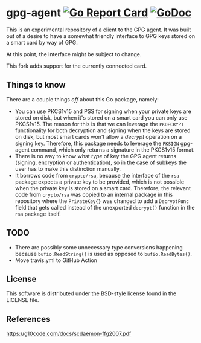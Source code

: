 gpg-agent
[![Go Report Card](https://goreportcard.com/badge/github.com/cognitive-i/gpg)](https://goreportcard.com/badge/github.com/cognitive-i/gpg)
[![GoDoc](https://godoc.org/github.com/cognitive-i/gpg/agent?status.svg)](https://godoc.org/github.com/cognitive-i/gpg/agent)
=========
This is an experimental repository of a client to the GPG agent. It was built out of a desire to have a somewhat friendly interface to GPG keys stored on a smart card by way of GPG.

At this point, the interface might be subject to change.

This fork adds support for the currently connected card.

Things to know
--------------
There are a couple things *off* about this Go package, namely:

* You can use PKCS1v15 and PSS for signing when your private keys are stored on disk, but when it's stored on a smart card you can only use PKCS1v15. The reason for this is that we can leverage the `PKDECRYPT` functionality for both decryption and signing when the keys are stored on disk, but most smart cards won't allow a _decrypt_ operation on a signing key. Therefore, this package needs to leverage the `PKSIGN` gpg-agent command, which only returns a signature in the PKCS1v15 format.
* There is no way to know what *type* of key the GPG agent returns (signing, encryption or authentication), so in the case of subkeys the user has to make this distinction manually.
* It borrows code from `crypto/rsa`, because the interface of the `rsa` package expects a private key to be provided, which is not possible when the private key is stored on a smart card. Therefore, the relevant code from `crypto/rsa` was copied to an internal package in this repository where the `PrivateKey{}` was changed to add a `DecryptFunc` field that gets called instead of the unexported `decrypt()` function in the rsa package itself.

TODO
----
* There are possibly some unnecessary type conversions happening because `bufio.ReadString()` is used as opposed to `bufio.ReadBytes()`.
* Move travis.yml to GitHub Action

License
-------
This software is distributed under the BSD-style license found in the LICENSE file.

References
----------

https://g10code.com/docs/scdaemon-ffg2007.pdf
